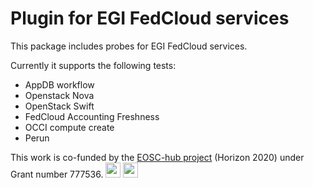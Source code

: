 # Plugin for EGI FedCloud services

This package includes probes for EGI FedCloud services.

Currently it supports the following tests:
 - AppDB workflow
 - Openstack Nova
 - OpenStack Swift
 - FedCloud Accounting Freshness
 - OCCI compute create
 - Perun

This work is co-funded by the [EOSC-hub project](http://eosc-hub.eu/) (Horizon 2020) under Grant number 777536.
<img src="https://wiki.eosc-hub.eu/download/attachments/1867786/eu%20logo.jpeg?version=1&modificationDate=1459256840098&api=v2" height="24">
<img src="https://wiki.eosc-hub.eu/download/attachments/18973612/eosc-hub-web.png?version=1&modificationDate=1516099993132&api=v2" height="24">
